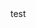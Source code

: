 
<!DOCTYPE html>
<html lang="en">

<head>
  
  <!-- Lightbox2 CSS -->
  <link href="https://cdnjs.cloudflare.com/ajax/libs/lightbox2/2.11.4/css/lightbox.min.css" rel="stylesheet">

</head>

<style>
  .fa-3x {
    margin-bottom: 5px;
  }

  .project-img {
    height: 200px;
    /* sesuaikan tinggi sesuai selera */
    object-fit: cover;
  }
</style>

<body id="page-top">
test
</body>

</html>
